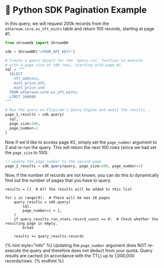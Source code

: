 # 🐍 Python SDK Pagination Example

In this query, we will request 200k records from the `ethereum.core.ez_nft_mints` table and return 100 records, starting at page #1.

```python
from shroomdk import ShroomDK

sdk = ShroomDK("<YOUR_API_KEY>")

# Create a query object for the `query.run` function to execute
# with a page size of 100 rows, starting with page #1.
sql = """
  SELECT
    nft_address,
    mint_price_eth,
    mint_price_usd
  FROM ethereum.core.ez_nft_mints
  LIMIT 200000
"""

# Run the query on Flipside's Query Engine and await the results...
page_1_results = sdk.query(
  sql,
  page_size=100,
  page_number=1
)
```

Now if we'd like to access page #2, simply set the `page_number` argument to 2 and re-run the query. This will return the next 100 rows (since we had set the `page_size` to 100).&#x20;

```javascript
// update the page_number to the second page
page_2_results = sdk.query(query, page_size=100, page_number=2)
```

Now, if the number of records are not known, you can do this to dynamically find out the number of pages that you have to query.

```
results = []  # All the results will be added to this list

for i in range(9):  # There will be max 10 pages
    query_results = sdk.query(
        sql,
        page_number=i + 1,
    )
    if query_results.run_stats.record_count == 0:  # Check whether the resulting page is empty.
        break

    results += query_results.records
```

{% hint style="info" %}
Updating the `page_number` argument does NOT re-execute the query and therefore does not deduct from your quota. Query results are cached (in accordance with the TTL) up to 1,000,000 records/rows.&#x20;
{% endhint %}
